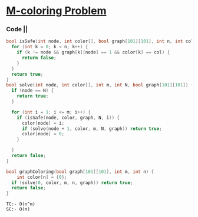 # [M-coloring Problem](https://practice.geeksforgeeks.org/problems/m-coloring-problem-1587115620/1#)

### Code ||

``` .cpp
bool isSafe(int node, int color[], bool graph[101][101], int n, int col) {
  for (int k = 0; k < n; k++) {
    if (k != node && graph[k][node] == 1 && color[k] == col) {
      return false;
    }
  }
  return true;
}
bool solve(int node, int color[], int m, int N, bool graph[101][101]) {
  if (node == N) {
    return true;
  }

  for (int i = 1; i <= m; i++) {
    if (isSafe(node, color, graph, N, i)) {
      color[node] = i;
      if (solve(node + 1, color, m, N, graph)) return true;
      color[node] = 0;
    }

  }
  return false;
}

bool graphColoring(bool graph[101][101], int m, int n) {
    int color[n] = {0};
  if (solve(0, color, m, n, graph)) return true;
  return false;
}
```

```
TC:- O(n^m)
SC:- O(n) 
```
